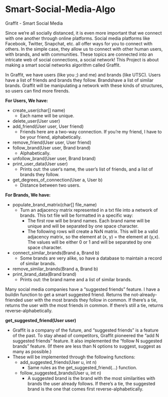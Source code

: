 # Smart-Social-Media-Algo

Graffit - Smart Social Media 

Since we’re all socially distanced, it is even more important that we connect with one another through online platforms. Social media platforms like Facebook, Twitter, Snapchat, etc. all offer ways for you to connect with others. In the simple case, they allow us to connect with other human users, with brands, and with communities. These topics are connected into an intricate web of social connections, a social network! This Project is about making a smart social networks algorithm called Graffit.

In Graffit, we have users (like you ;) and me) and brands (like UTSC). 
Users have a list of friends and brands they follow. Brandshave a list of similar brands. Graffit will be manipulating a network with these kinds of structures, so users can find more firends.

**For Users, We have:**
- create_user(char[] name)
    - Each name will be unique.
- delete_user(User user)
- add_friend(User user, User friend)
    - Friends here are a two-way connection. If you’re my friend, I have to be your friend, alphabetically.
- remove_friend(User user, User friend)
- follow_brand(User user, Brand brand)
    - Alphabetically.
- unfollow_brand(User user, Brand brand)
- print_user_data(User user)
    - Prints out: the user‘s name, the user’s list of friends, and a list of brands they follow.
- get_degrees_of_connection(User a, User b) 
    - Distance between two users.

**For Brands, We have:**
- populate_brand_matrix(char[] file_name)
  - Turn an adjacency matrix represented in a txt file into a network of brands. This txt file will be formatted in a specific way:
    - The first row will be brand names. Each brand name will be unique and will be separated by one space character.
    - The following rows will create a NxN matrix. This will be a valid adjacency matrix, so the element at (x, y) = the element at (y,x). The values will be either 0 or 1 and will be separated by one space character.
- connect_similar_brands(Brand a, Brand b)
  - Some brands are very alike, so have a database to maintain a record of similar brands.
- remove_similar_brands(Brand a, Brand b)
- print_brand_data(Brand brand)
  - Prints out: the brand name and a list of similar brands.
  

Many social media companies have a “suggested friends” feature. I have a buildin function to get a smart suggested friend. 
Returns the not-already-friended user with the most brands they follow in common. If there’s a tie, returns the user with the most friends in common. 
If there’s still a tie, returns reverse-alphabetically.

**get_suggested_friend(User user)**
- Graffit is a company of the future, and “suggested friends” is a feature of the past. To stay ahead of competitors, Graffit pioneered the “add N suggested friends” feature. It also implemented the “follow N suggested brands” feature. (If there are less than N options to suggest, suggest as many as possible.) 
- These will be implemented through the following functions:
    - add_suggested_friends(User u, int n)
        - Same rules as the get_suggested_friend(...) function.
    - follow_suggested_brands(User u, int n)
        - A suggested brand is the brand with the most similarities with brands the user already follows. If there’s a tie, the suggested brand is the one that comes first reverse-alphabetically.
